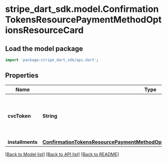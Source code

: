 # stripe_dart_sdk.model.ConfirmationTokensResourcePaymentMethodOptionsResourceCard

## Load the model package
```dart
import 'package:stripe_dart_sdk/api.dart';
```

## Properties
Name | Type | Description | Notes
------------ | ------------- | ------------- | -------------
**cvcToken** | **String** | The `cvc_update` Token collected from the Payment Element. | [optional] 
**installments** | [**ConfirmationTokensResourcePaymentMethodOptionsResourceCardResourceInstallment**](ConfirmationTokensResourcePaymentMethodOptionsResourceCardResourceInstallment.md) |  | [optional] 

[[Back to Model list]](../README.md#documentation-for-models) [[Back to API list]](../README.md#documentation-for-api-endpoints) [[Back to README]](../README.md)


